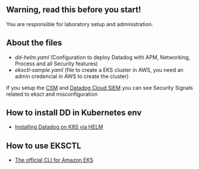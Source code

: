 ## Warning, read this before you start!
You are responsible for laboratory setup and administration.

## About the files
* *dd-helm.yaml* (Configuration to deploy Datadog with APM, Networking, Process and all Security features)
* *eksctl-sample.yaml* (file to create a EKS cluster in AWS, you need an admin credencial in AWS to create the cluster)

If you setup the [CSM](https://docs.datadoghq.com/security/cloud_security_management/setup) and [Datadog Cloud SIEM](https://docs.datadoghq.com/security/cloud_siem/guide/aws-config-guide-for-cloud-siem/) you can see Security Signals related to eksct and misconfiguration

## How to install DD in Kubernetes env
* [Installing Datadog on K8S via HELM](https://docs.datadoghq.com/containers/kubernetes/installation?tab=helm)
  
## How to use EKSCTL
* [The official CLI for Amazon EKS](https://eksctl.io/)

